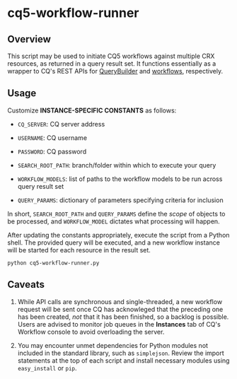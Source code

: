 # cq5-workflow-runner

## Overview

This script may be used to initiate CQ5 workflows against multiple CRX resources, as returned in a query result set. It functions essentially as a wrapper to CQ's REST APIs for [QueryBuilder](http://dev.day.com/docs/en/cq/current/dam/customizing_and_extendingcq5dam/query_builder.html) and [workflows](http://dev.day.com/docs/en/cq/current/developing/developing_workflows/workflows_rest_api.html), respectively.

## Usage

Customize **INSTANCE-SPECIFIC CONSTANTS** as follows:

* `CQ_SERVER`: CQ server address
* `USERNAME`: CQ username
* `PASSWORD`: CQ password

* `SEARCH_ROOT_PATH`: branch/folder within which to execute your query
* `WORKFLOW_MODELS`: list of paths to the workflow models to be run across query result set
* `QUERY_PARAMS`: dictionary of parameters specifying criteria for inclusion

In short, `SEARCH_ROOT_PATH` and `QUERY_PARAMS` define the *scope* of objects to be processed, and `WORKFLOW_MODEL` dictates what processing will happen.

After updating the constants appropriately, execute the script from a Python shell. The provided query will be executed, and a new workflow instance will be started for each resource in the result set.

    python cq5-workflow-runner.py

## Caveats

1. While API calls are synchronous and single-threaded, a new workflow request will be sent once CQ has acknowleged that the preceding one has been created, *not* that it has been finished, so a backlog is possible. Users are advised to monitor job queues in the **Instances** tab of CQ's Workflow console to avoid overloading the server.

2. You may encounter unmet dependencies for Python modules not included in the standard library, such as `simplejson`. Review the import statements at the top of each script and install necessary modules using `easy_install` or `pip`.
